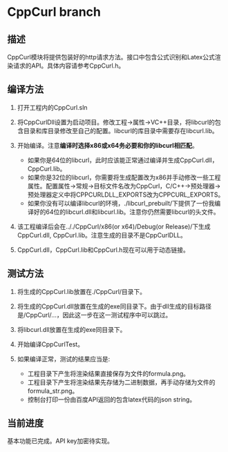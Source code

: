 # CppCurl branch

## 描述

CppCurl模块将提供包装好的http请求方法。接口中包含公式识别和Latex公式渲染请求的API。具体内容请参考CppCurl.h。

## 编译方法

1. 打开工程内的CppCurl.sln

2. 将CppCurlDll设置为启动项目。修改工程->属性->VC++目录，将libcurl的包含目录和库目录修改至自己的配置。libcurl的库目录中需要存在libcurl.lib。

3. 开始编译。注意**编译时选择x86或x64务必要和你的libcurl相匹配**。
    * 如果你是64位的libcurl，此时应该能正常通过编译并生成CppCurl.dll，CppCurl.lib。
    * 如果你是32位的libcurl，你需要将生成配置改为x86并手动修改一些工程属性。配置属性->常规->目标文件名改为CppCurl，C/C++->预处理器->预处理器定义中将CPPCURLDLL_EXPORTS改为CPPCURL_EXPORTS。
    * 如果你没有可以编译libcurl的环境，./libcurl_prebuilt/下提供了一份我编译好的64位的libcurl.dll和libcurl.lib。注意你仍然需要libcurl的头文件。

4. 该工程编译后会在.././CppCurl/x86(or x64)/Debug(or Release)/下生成CppCurl.dll, CppCurl.lib。注意生成的目录不是CppCurlDLL。

5. CppCurl.dll，CppCurl.lib和CppCurl.h现在可以用于动态链接。

## 测试方法

1. 将生成的CppCurl.lib放置在./CppCurl/目录下。

2. 将生成的CppCurl.dll放置在生成的exe同目录下。由于dll生成的目标路径是/CppCurl/...，因此这一步在这一测试程序中可以跳过。

3. 将libcurl.dll放置在生成的exe同目录下。

4. 开始编译CppCurlTest。

5. 如果编译正常，测试的结果应当是:
    * 工程目录下产生将渲染结果直接保存为文件的formula.png。
    * 工程目录下产生将渲染结果先存储为二进制数据，再手动存储为文件的formula_str.png。
    * 控制台打印一份由百度API返回的包含latex代码的json string。

## 当前进度

基本功能已完成。API key加密待实现。
